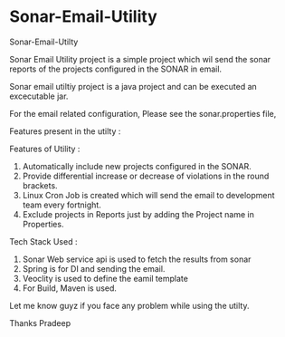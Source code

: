 Sonar-Email-Utility
===================

Sonar-Email-Utilty

Sonar Email Utility project is a simple project which wil send the sonar reports of the projects configured in the SONAR
in email.


Sonar email utiltiy project is a java project and can be executed an excecutable jar. 

For the email related configuration, Please see the sonar.properties file,

Features present in the utilty :

Features of Utility :
1.	Automatically include new projects  configured in the SONAR.
2.	Provide differential increase or decrease of violations in the round brackets.
3.	Linux Cron Job is created which will send the email to development team every fortnight.
4.	Exclude projects in Reports just by adding the Project name in Properties.


Tech Stack Used :

1. Sonar Web service api is used to fetch the results from sonar
2. Spring is for DI and sending the email.
3. Veoclity is used to define the eamil template
4. For Build, Maven is used.



Let me know guyz if you face any problem while using the utilty.

Thanks
Pradeep
